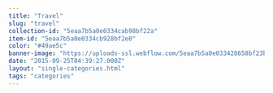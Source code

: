 ```yaml
---
title: "Travel"
slug: "travel"
collection-id: "5eaa7b5a0e0334cab98bf22a"
item-id: "5eaa7b5a0e0334cb928bf2e0"
color: "#49ae5c"
banner-image: "https://uploads-ssl.webflow.com/5eaa7b5a0e033428658bf23b/5eaa7b5a0e03344def8bf316_photo-1437846972679-9e6e537be46e.jpg"
date: "2015-09-25T04:39:27.000Z"
layout: "single-categories.html"
tags: "categories"
---
```



